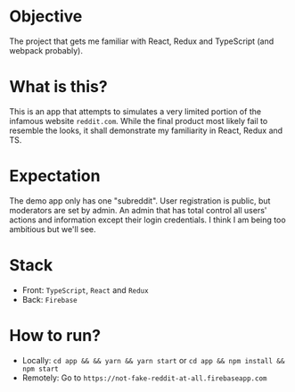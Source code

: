 # Objective
The project that gets me familiar with React, Redux and TypeScript (and webpack probably).

# What is this?
This is an app that attempts to simulates a very limited portion of the infamous website ```reddit.com```. While the final product most likely fail to resemble the looks, it shall demonstrate my familiarity in React, Redux and TS.

# Expectation
The demo app only has one "subreddit". User registration is public, but moderators are set by admin. An admin that has total control all users' actions and information except their login credentials. I think I am being too ambitious but we'll see.

# Stack
* Front: ```TypeScript```, ```React``` and ```Redux```
* Back: ```Firebase```

# How to run?
* Locally: ```cd app && && yarn && yarn start``` or ```cd app && npm install && npm start```
* Remotely: Go to ```https://not-fake-reddit-at-all.firebaseapp.com```